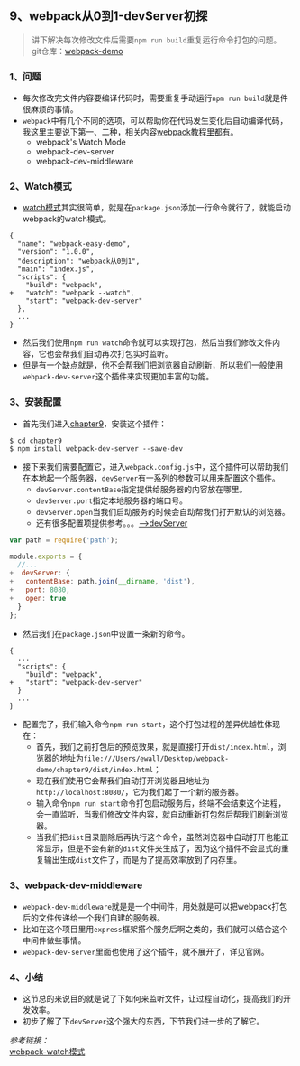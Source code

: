 ## 9、webpack从0到1-devServer初探
> 讲下解决每次修改文件后需要`npm run build`重复运行命令打包的问题。  
> git仓库：[webpack-demo](https://github.com/Ewall1106/webpack-demo)

### 1、问题
- 每次修改完文件内容要编译代码时，需要重复手动运行`npm run build`就是件很麻烦的事情。
- `webpack`中有几个不同的选项，可以帮助你在代码发生变化后自动编译代码，我这里主要说下第一、二种，相关内容[webpack教程里都有](https://webpack.js.org/guides/development/#choosing-a-development-tool)。
    - webpack's Watch Mode
    - webpack-dev-server
    - webpack-dev-middleware


### 2、Watch模式
- [watch模式](https://webpack.js.org/guides/development/#using-watch-mode)其实很简单，就是在`package.json`添加一行命令就行了，就能启动webpack的watch模式。
```
{
  "name": "webpack-easy-demo",
  "version": "1.0.0",
  "description": "webpack从0到1",
  "main": "index.js",
  "scripts": {
    "build": "webpack",
+   "watch": "webpack --watch",
    "start": "webpack-dev-server"
  },
  ...
}
```

- 然后我们使用`npm run watch`命令就可以实现打包，然后当我们修改文件内容，它也会帮我们自动再次打包实时监听。
- 但是有一个缺点就是，他不会帮我们把浏览器自动刷新，所以我们一般使用`webpack-dev-server`这个插件来实现更加丰富的功能。

### 3、安装配置
- 首先我们进入[chapter9](https://github.com/Ewall1106/webpack-demo/tree/master/chapter09)，安装这个插件：
```
$ cd chapter9
$ npm install webpack-dev-server --save-dev
```

- 接下来我们需要配置它，进入`webpack.config.js`中，这个插件可以帮助我们在本地起一个服务器，`devServer`有一系列的参数可以用来配置这个插件。
    - `devServer.contentBase`指定提供给服务器的内容放在哪里。
    - `devServer.port`指定本地服务器的端口号。
    - `devServer.open`当我们启动服务的时候会自动帮我们打开默认的浏览器。
    - 还有很多配置项提供参考。。。[-->devServer](https://webpack.js.org/configuration/dev-server/)
```javascript
var path = require('path');

module.exports = {
  //...
+  devServer: {
+   contentBase: path.join(__dirname, 'dist'),
+   port: 8080,
+   open: true
  }
};
```

- 然后我们在`package.json`中设置一条新的命令。
```
{
  ...
  "scripts": {
    "build": "webpack",
+   "start": "webpack-dev-server"
  }
  ...
}
```

- 配置完了，我们输入命令`npm run start`，这个打包过程的差异优越性体现在：
    - 首先，我们之前打包后的预览效果，就是直接打开`dist/index.html`，浏览器的地址为`file:///Users/ewall/Desktop/webpack-demo/chapter9/dist/index.html`；
    - 现在我们使用它会帮我们自动打开浏览器且地址为`http://localhost:8080/`，它为我们起了一个新的服务器。
    - 输入命令`npm run start`命令打包启动服务后，终端不会结束这个进程，会一直监听，当我们修改文件内容，就自动重新打包然后帮我们刷新浏览器。
    - 当我们把`dist`目录删除后再执行这个命令，虽然浏览器中自动打开也能正常显示，但是不会有新的`dist`文件夹生成了，因为这个插件不会显式的重复输出生成`dist`文件了，而是为了提高效率放到了内存里。

### 3、webpack-dev-middleware
- `webpack-dev-middleware`就是是一个中间件，用处就是可以把webpack打包后的文件传递给一个我们自建的服务器。
- 比如在这个项目里用`express`框架搭个服务后啊之类的，我们就可以结合这个中间件做些事情。
- `webpack-dev-server`里面也使用了这个插件，就不展开了，详见官网。

### 4、小结
- 这节总的来说目的就是说了下如何来监听文件，让过程自动化，提高我们的开发效率。
- 初步了解了下`devServer`这个强大的东西，下节我们进一步的了解它。

*参考链接：*  
[webpack-watch模式](https://webpack.js.org/guides/development/#using-watch-mode)